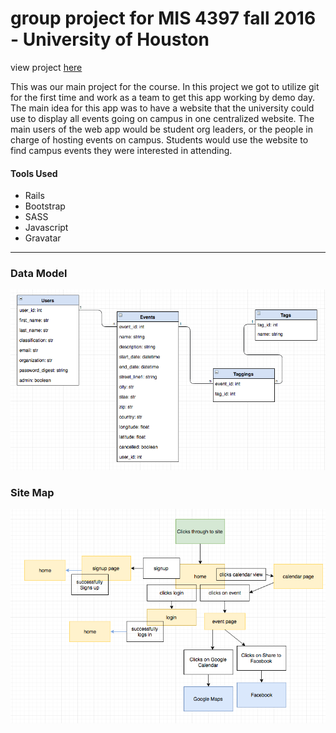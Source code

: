 # group project for MIS 4397 fall 2016 - University of Houston

view project [here](https://afternoon-lowlands-61790.herokuapp.com/)

This was our main project for the course. In this project we got to utilize git for the first time and work as a team to get this app working by demo day.
The main idea for this app was to have a website that the university could use to display all events going on campus in one centralized website. The main users of the web app would be student org leaders, or the people in charge of hosting events on campus. Students would use the website to find campus events they were interested in attending.

#### Tools Used
- Rails
- Bootstrap
- SASS
- Javascript
- Gravatar

- - - -

### Data Model
![picture alt](./readme/datamodel.jpg)

### Site Map
![picture alt](./readme/sitemap.jpg)
